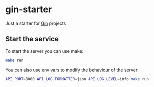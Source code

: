 # gin-starter
Just a starter for [Gin](https://gin-gonic.com/) projects

## Start the service
To start the server you can use make:
```bash
make run
```

You can also use env vars to modify the behaviour of the server:
```bash
API_PORT=3000 API_LOG_FORMATTER=json API_LOG_LEVEL=info make run
```
